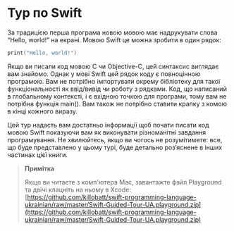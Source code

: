 # Тур по Swift

За традицією перша програма новою мовою має надрукувати слова “Hello, world!” на екрані. Мовою Swift це можна зробити в один рядок:

```swift
print("Hello, world!")
```

Якщо ви писали код мовою C чи Objective-C, цей синтаксис виглядає вам знайомо. Однак у мові Swift цей рядок коду є повноцінною програмою. Вам не потрібно імпортувати окрему бібліотеку для такої функціональності як ввід/вивід чи роботу з рядками. Код, що написаний в глобальному контексті, і є вхідною точкою для програми, тому вам не потрібна функція main\(\). Вам також не потрібно ставити крапку з комою в кінці кожного виразу.

Цей тур надасть вам достатньо інформації щоб почати писати код мовою Swift показуючи вам як виконувати різноманітні завдання програмування. Не хвилюйтесь, якщо ви чогось не розумітимете: все, що буде представлено у цьому турі, буде детально роз’яснене в інших частинах цієї книги.

> **Примітка**
>
> Якщо ви читаєте з комп'ютера Mac, завантажте файл Playground та двічі клацніть на ньому в Xcode: [https://github.com/killobatt/swift-programming-language-ukrainian/raw/master/Swift-Guided-Tour-UA.playground.zip](https://github.com/killobatt/swift-programming-language-ukrainian/raw/master/Swift-Guided-Tour-UA.playground.zip)

